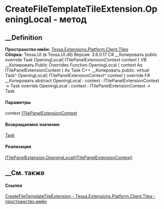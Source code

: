 # CreateFileTemplateTileExtension.OpeningLocal - метод
##  __Definition
 **Пространство имён:**
[Tessa.Extensions.Platform.Client.Tiles](N_Tessa_Extensions_Platform_Client_Tiles.htm)  
 **Сборка:** Tessa.UI (в Tessa.UI.dll) Версия: 3.6.0.17
C# __Копировать
     public override Task OpeningLocal(
    	ITilePanelExtensionContext context
    )
VB __Копировать
     Public Overrides Function OpeningLocal ( 
    	context As ITilePanelExtensionContext
    ) As Task
C++ __Копировать
     public:
    virtual Task^ OpeningLocal(
    	ITilePanelExtensionContext^ context
    ) override
F# __Копировать
     abstract OpeningLocal : 
            context : ITilePanelExtensionContext -> Task 
    override OpeningLocal : 
            context : ITilePanelExtensionContext -> Task 
#### Параметры
context
[ITilePanelExtensionContext](T_Tessa_UI_Tiles_Extensions_ITilePanelExtensionContext.htm)
#### Возвращаемое значение
[Task](https://learn.microsoft.com/dotnet/api/system.threading.tasks.task)
#### Реализации
[ITilePanelExtension.OpeningLocal(ITilePanelExtensionContext)](M_Tessa_UI_Tiles_Extensions_ITilePanelExtension_OpeningLocal.htm)  
##  __См. также
#### Ссылки
[CreateFileTemplateTileExtension -
](T_Tessa_Extensions_Platform_Client_Tiles_CreateFileTemplateTileExtension.htm)
[Tessa.Extensions.Platform.Client.Tiles - пространство
имён](N_Tessa_Extensions_Platform_Client_Tiles.htm)
